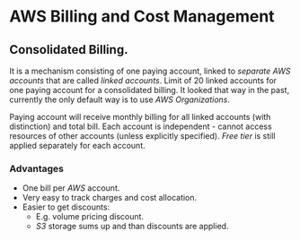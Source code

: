 # AWS Billing and Cost Management

## Consolidated Billing.

It is a mechanism consisting of one paying account, linked to *separate AWS accounts* that are called *linked accounts*. Limit of 20 linked accounts for one paying account for a consolidated billing. It looked that way in the past, currently the only default way is to use *AWS Organizations*.

Paying account will receive monthly billing for all linked accounts (with distinction) and total bill. Each account is independent - cannot access resources of other accounts (unless explicitly specified). *Free tier* is still applied separately for each account.

### Advantages

- One bill per *AWS* account.
- Very easy to track charges and cost allocation.
- Easier to get discounts:
  - E.g. volume pricing discount.
  - *S3* storage sums up and than discounts are applied.